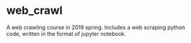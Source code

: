 # web_crawl
A web crawling course in 2019 spring.
Includes a web scraping python code, written in the format of jupyter notebook.
